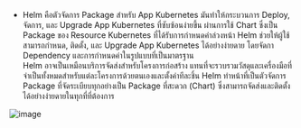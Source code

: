 - Helm คือตัวจัดการ Package สำหรับ App Kubernetes มันทำให้กระบวนการ Deploy, จัดการ, และ Upgrade App Kubernetes ที่ซับซ้อนง่ายขึ้น ผ่านการใช้ Chart ซึ่งเป็น Package ของ Resource Kubernetes ที่ได้รับการกำหนดค่าล่วงหน้า Helm ช่วยให้ผู้ใช้สามารถกำหนด, ติดตั้ง, และ Upgrade App Kubernetes ได้อย่างง่ายดาย โดยจัดกา Dependency และการกำหนดค่าในรูปแบบที่เป็นมาตรฐาน  
Helm อาจเป็นเหมือนบริการจัดส่งสำหรับโครงการก่อสร้าง แทนที่จะรวบรวมวัสดุและเครื่องมือที่จำเป็นทั้งหมดสำหรับแต่ละโครงการด้วยตนเองและตั้งค่าทีละชิ้น Helm ทำหน้าที่เป็นตัวจัดการ Package ที่จัดระเบียบทุกอย่างเป็น Package ที่สะดวก (Chart) ซึ่งสามารถจัดส่งและติดตั้งได้อย่างง่ายดายในทุกที่ที่ต้องการ

![image](https://github.com/user-attachments/assets/ac7b7af5-5c93-4f04-bfa3-47cb84e0ec5c)

